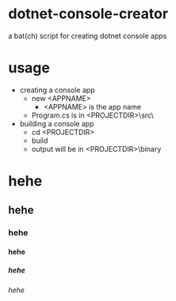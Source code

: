 # dotnet-console-creator
a bat(ch) script for creating dotnet console apps
# usage
- creating a console app
  - new \<APPNAME>
    - \<APPNAME> is the app name
  - Program.cs is in \<PROJECTDIR>\src\
- building a console app
  - cd \<PROJECTDIR>
  - build
  - output will be in \<PROJECTDIR>\binary
# hehe
## hehe
### hehe
#### hehe
##### hehe
###### hehe
